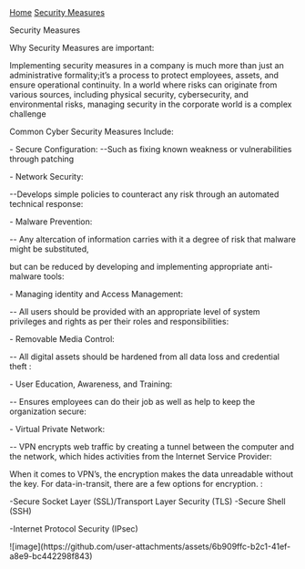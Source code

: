 <!DOCTYPE html>
<html lang="en">
<head>
    <meta charset="UTF-8">
    <meta name="viewport" content="width=device-width, initial-scale=1.0">
<title>About Us</title> 
	<link rel = "stylesheet" href = "https://cse005.github.io/style.css"/>
</head>
<body>
  <nav> 
    <a href = "https://cse005.github.io/website.html">Home</a> 
    <a href = "https://cse005.github.io/.html">Security Measures</a>
  </nav>
<p>Security Measures </p>
<p>Why Security Measures are important: </p>
<p>Implementing security measures in a company is much more than just an administrative formality;it’s a process to protect employees, assets, and ensure operational continuity. 
	In a world where risks can originate from various sources, including physical security, cybersecurity, and environmental risks,
	managing security in the corporate world is a complex challenge</p>
</p>
<p> Common Cyber Security Measures Include:
</p>
<p> - Secure Configuration:
--Such as fixing known weakness or vulnerabilities through patching</p>
		- Network Security:</p>
		--Develops simple policies to counteract any risk through an automated technical response:</p>
		- Malware Prevention: </p>
		-- Any altercation of information carries with it a degree of risk that malware might be substituted,</p>
		  but can be reduced by developing and implementing appropriate anti-malware tools:</p>
		- Managing identity and Access Management: </p>
		-- All users should be provided with an appropriate level of system privileges and rights as per their roles and responsibilities: </p>
		- Removable Media Control: </p>
		-- All digital assets should be hardened from all data loss and credential theft : </p>
		- User Education, Awareness, and Training: </p>
		-- Ensures employees can do their job as well as help to keep the organization secure: </p>
		- Virtual Private Network: </p>
		-- VPN encrypts web traffic by creating a tunnel between the computer and the network, which hides activities from the Internet Service Provider:</p>
 </p>
 <p>When it comes to VPN’s, the encryption makes the data unreadable without the key. For data-in-transit, there are a few options for encryption. :
<p> 	-Secure Socket Layer (SSL)/Transport Layer Security (TLS) 
-Secure Shell (SSH) </p>
	-Internet Protocol Security (IPsec) </p>
</p>
![image](https://github.com/user-attachments/assets/6b909ffc-b2c1-41ef-a8e9-bc442298f843) 
 
 
 
